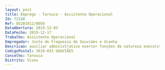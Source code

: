 ```yaml
--- 
layout: post
title: Emprego - Tarouca - Assistente Operacional
Id: 72148
Ref: OE201912/0050
DataAbertura: 2019-12-03
DataFecho: 2019-12-17
Trabalho: Assistente Operacional
Empregador: Junta de Freguesia de Gouviães e Ucanha
Descricao: auxiliar administrativo exercer funções de natureza executiva, de caráter manual ou mecânico, enquadradas em diretivas gerais bem definidas e com graus de complexidade variáveis  executar tarefas de apoio elementares, indispensáveis ao funcionamento da Junta de Freguesia, podendo comportar esforço físico. Nomeadamente, assegura a receção e registo de correspondência  atendimento ao público e tratamento dos respetivos pedidos  arquivo da documentação da freguesia  apoio ao secretariado das reuniões dos órgãos da freguesia  elaboração de ofícios e outros documentos, em suporte informático  responsabiliza se pelos equipamentos sob sua guarda e pela sua correta utilização, procedendo, quando necessário, à manutenção e reparação dos mesmos.
CodigoPostal: 3610-033 GOUVIÃES
Concelho: Tarouca
Distrito: Viseu
--- 
```

